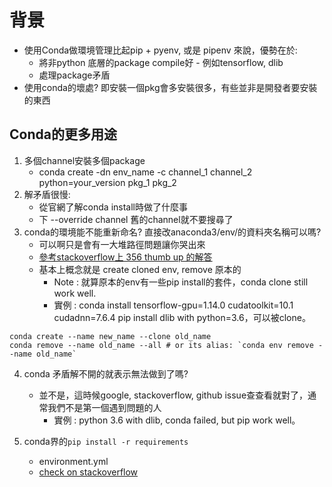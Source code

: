 # 背景
* 使用Conda做環境管理比起pip + pyenv, 或是 pipenv 來說，優勢在於:
  * 將非python 底層的package compile好 - 例如tensorflow, dlib
  * 處理package矛盾
* 使用conda的壞處? 即安裝一個pkg會多安裝很多，有些並非是開發者要安裝的東西

## Conda的更多用途
1. 多個channel安裝多個package
   * conda create -dn env_name -c channel_1 channel_2 python=your_version pkg_1 pkg_2
2. 解矛盾很慢: 
   * 從官網了解conda install時做了什麼事
   * 下 --override channel 舊的channel就不要搜尋了
3. conda的環境能不能重新命名? 直接改anaconda3/env/的資料夾名稱可以嗎?
   * 可以啊只是會有一大堆路徑問題讓你哭出來
   * [參考stackoverflow上 356 thumb up 的解答](https://stackoverflow.com/questions/42231764/how-can-i-rename-a-conda-environment?fbclid=IwAR3kurjkgrf_GcIcWKi1_kVYaTsfvwoOLDXJhoLLwm-vPOUI-hhtyBZ0eyY)
   * 基本上概念就是 create cloned env, remove 原本的
     * Note : 就算原本的env有一些pip install的套件，conda clone still work well.
     * 實例 : conda install tensorflow-gpu=1.14.0 cudatoolkit=10.1 cudadnn=7.6.4 pip install dlib with python=3.6，可以被clone。
```
conda create --name new_name --clone old_name
conda remove --name old_name --all # or its alias: `conda env remove --name old_name`
```
4. conda 矛盾解不開的就表示無法做到了嗎?
   * 並不是，這時候google, stackoverflow, github issue查查看就對了，通常我們不是第一個遇到問題的人
     * 實例 : python 3.6 with dlib, conda failed, but pip work well。 

5. conda界的`pip install -r requirements`
   * environment.yml
   * [check on stackoverflow](https://stackoverflow.com/questions/51042589/conda-version-pip-install-r-requirements-txt-target-lib/51043636) 